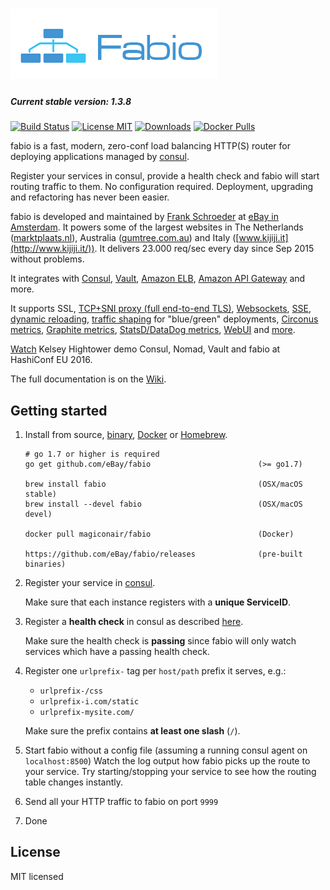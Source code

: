 # ![./fabio](https://github.com/eBay/fabio/blob/master/fabio.png)

##### Current stable version: 1.3.8

[![Build Status](https://travis-ci.org/eBay/fabio.svg?branch=master)](https://travis-ci.org/eBay/fabio)
[![License MIT](https://img.shields.io/badge/license-MIT-blue.svg)](https://raw.githubusercontent.com/eBay/fabio/master/LICENSE)
[![Downloads](https://img.shields.io/github/downloads/eBay/fabio/total.svg)](https://github.com/eBay/fabio/releases)
[![Docker Pulls](https://img.shields.io/docker/pulls/magiconair/fabio.svg)](https://hub.docker.com/r/magiconair/fabio/)

fabio is a fast, modern, zero-conf load balancing HTTP(S) router
for deploying applications managed by [consul](https://consul.io/).

Register your services in consul, provide a health check and fabio will start routing traffic to them. No configuration required. Deployment, upgrading and refactoring has never been easier.

fabio is developed and maintained by [Frank Schroeder](https://twitter.com/magiconair) at [eBay in Amsterdam](http://www.ebayclassifiedsgroup.com/).
It powers some of the largest websites in The Netherlands ([marktplaats.nl](http://www.marktplaats.nl/)), Australia ([gumtree.com.au](http://www.gumtree.com.au)) and Italy ([www.kijiji.it](http://www.kijiji.it/)).
It delivers 23.000 req/sec every day since Sep 2015 without problems.

It integrates with
[Consul](https://consul.io/),
[Vault](https://vaultproject.io/),
[Amazon ELB](https://aws.amazon.com/elasticloadbalancing),
[Amazon API Gateway](https://aws.amazon.com/api-gateway/)
and more.

It supports
SSL,
[TCP+SNI proxy (full end-to-end TLS)](https://github.com/eBay/fabio/wiki/Features#tcpsni-proxy-support),
[Websockets](https://github.com/eBay/fabio/wiki/Features#websocket-support),
[SSE](https://github.com/eBay/fabio/wiki/Features#sse---server-sent-events),
[dynamic reloading](https://github.com/eBay/fabio/wiki/Features#dynamic-reloading),
[traffic shaping](https://github.com/eBay/fabio/wiki/Features#traffic-shaping) for "blue/green" deployments,
[Circonus metrics](https://github.com/eBay/fabio/wiki/Features#metrics-support),
[Graphite metrics](https://github.com/eBay/fabio/wiki/Features#metrics-support),
[StatsD/DataDog metrics](https://github.com/eBay/fabio/wiki/Features#metrics-support),
[WebUI](https://github.com/eBay/fabio/wiki/Features#web-ui)
and [more](https://github.com/eBay/fabio/wiki/Features).

[Watch](https://www.youtube.com/watch?v=gf43TcWjBrE&list=PL81sUbsFNc5b-Gd59Lpz7BW0eHJBt0GvE&index=1) Kelsey Hightower demo Consul, Nomad, Vault and fabio at HashiConf EU 2016.

The full documentation is on the [Wiki](https://github.com/eBay/fabio/wiki).

## Getting started

1. Install from source, [binary](https://github.com/eBay/fabio/releases), [Docker](https://hub.docker.com/r/magiconair/fabio/) or [Homebrew](http://brew.sh).
    ```
	# go 1.7 or higher is required
    go get github.com/eBay/fabio                        (>= go1.7)

    brew install fabio                                  (OSX/macOS stable)
    brew install --devel fabio                          (OSX/macOS devel)

    docker pull magiconair/fabio                        (Docker)

    https://github.com/eBay/fabio/releases              (pre-built binaries)
    ```

2. Register your service in [consul](https://consul.io/).

   Make sure that each instance registers with a **unique ServiceID**.

3. Register a **health check** in consul as described [here](https://consul.io/docs/agent/checks.html).

   Make sure the health check is **passing** since fabio will only watch services
   which have a passing health check.

4. Register one `urlprefix-` tag per `host/path` prefix it serves, e.g.:

   * `urlprefix-/css`
   * `urlprefix-i.com/static`
   * `urlprefix-mysite.com/`

   Make sure the prefix contains **at least one slash** (`/`).

5. Start fabio without a config file (assuming a running consul agent on `localhost:8500`)
   Watch the log output how fabio picks up the route to your service.
   Try starting/stopping your service to see how the routing table changes instantly.

6. Send all your HTTP traffic to fabio on port `9999`

7. Done

## License

MIT licensed
